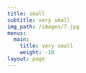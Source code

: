 ```yaml
---
title: small
subtitle: very small
img_path: /images/7.jpg
menus:
  main:
    title: very small
    weight: -10
layout: page
---
```

![]()